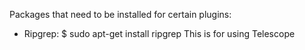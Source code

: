 Packages that need to be installed for certain plugins:
- Ripgrep: $ sudo apt-get install ripgrep
    This is for using Telescope
